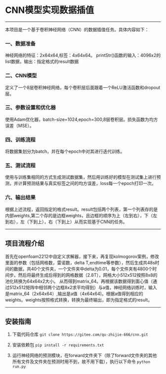 # CNN模型实现数据插值

--------------------


本项目是一个基于卷积神经网络（CNN）的数据插值任务。具体内容如下：

### 一、数据准备

神经网络的特征：2x64x64,标签：4x64x64。
printStr()函数的输入：4096x2的list数据，输出：指定格式的result数据

### 二、CNN模型

定义了一个8层卷积神经网络，每个卷积层后面跟着一个ReLU激活函数和dropout层。

### 三、参数设置和优化器

使用Adam优化器，batch-size=1024,epoch=300,8层卷积层。损失函数为均方误差（MSE）。

### 四、训练流程

将数据集划分为batch，并在每个epoch中对其进行迭代训练。

### 五、测试流程

使用与训练集相同的方式生成测试数据集，然后用训练好的模型在测试集上进行预测，并计算预测结果与真实标签之间的均方误差，loss每一个epoch打印一次。

### 六、输出结果

根据上述流程，返回指定的格式result。result包括两个列表，第一个列表存的是内部weights,第二个存的是边框weights，且边框的顺序为上（左到右），下（左到右），左（下到上），右（下到上）从而实现基于CNN的任务。

---

## 项目流程介绍
首先在openfoam2212中自定义求解器，接下来，再复现kolmogorov案例，修改里面的参数（包括网格数，雷诺数，delta T,endtime等参数），然后生成共48s时间的数据，共40个文件夹，一个文件夹中delta为0.01，每个文件夹有4800个时间步。然后将最终生成后得到的网格数据（2.8T），网格大小512x512按照8x8的池化转换为64x64x2大小。
从而得到matrix_64。再根据该数据得到面心值（通过512x512矩阵中相邻两个边框8x2求平均得到）与a值，神经网络训练时，输入是matrix_64（2x64x64）,输出是a值（4x64x64)。根据a值得到相应的weights。weights按照格式转换，转换为最终输出，即为指定格式的result。


---

## 安装指南

1. 下载代码仓库
```git clone https://gitee.com/qu-zhijie-666/cnn.git```

2. 安装依赖包
```pip install -r requirements.txt```

3. 运行神经网络的预测模块，在forward文件夹下（除了forward文件夹的其他所有文件及文件夹在预测时用不到，故不用下载），执行以下命令
```python run.py```